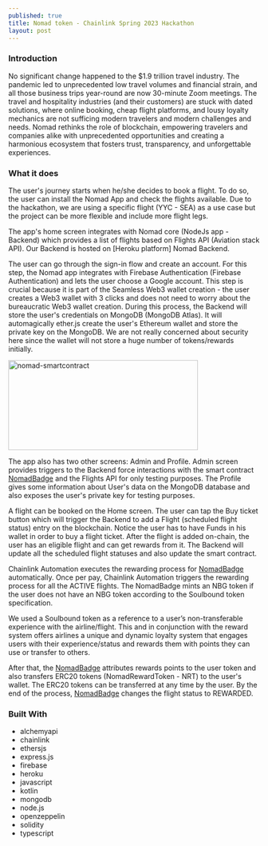 ```yaml
---
published: true
title: Nomad token - Chainlink Spring 2023 Hackathon
layout: post
---
```


### Introduction
No significant change happened to the $1.9 trillion travel industry. The pandemic led to unprecedented low travel volumes and financial strain, and all those business trips year-round are now 30-minute Zoom meetings.
The travel and hospitality industries (and their customers) are stuck with dated solutions, where online booking, cheap flight platforms, and lousy loyalty mechanics are not sufficing modern travelers and modern challenges and needs. Nomad rethinks the role of blockchain, empowering travelers and companies alike with unprecedented opportunities and creating a harmonious ecosystem that fosters trust, transparency, and unforgettable experiences.

### What it does
The user's journey starts when he/she decides to book a flight. To do so, the user can install the Nomad App and check the flights available. Due to the hackathon, we are using a specific flight (YYC - SEA) as a use case but the project can be more flexible and include more flight legs.

The app's home screen integrates with Nomad core (NodeJs app - Backend) which provides a list of flights based on Flights API (Aviation stack API). Our Backend is hosted on [Heroku platform] Nomad Backend.

The user can go through the sign-in flow and create an account. For this step, the Nomad app integrates with Firebase Authentication (Firebase Authentication) and lets the user choose a Google account. This step is crucial because it is part of the Seamless Web3 wallet creation - the user creates a Web3 wallet with 3 clicks and does not need to worry about the bureaucratic Web3 wallet creation. During this process, the Backend will store the user's credentials on MongoDB (MongoDB Atlas). It will automagically ether.js create the user's Ethereum wallet and store the private key on the MongoDB. We are not really concerned about security here since the wallet will not store a huge number of tokens/rewards initially.

<img src="http://maikotrindade.github.io/public/img/nomad-smartcontract.png" width="380" height="180" alt="nomad-smartcontract"/> 

The app also has two other screens: Admin and Profile. Admin screen provides triggers to the Backend force interactions with the smart contract [NomadBadge] and the Flights API for only testing purposes. The Profile gives some information about User's data on the MongoDB database and also exposes the user's private key for testing purposes.

A flight can be booked on the Home screen. The user can tap the Buy ticket button which will trigger the Backend to add a Flight (scheduled flight status) entry on the blockchain. Notice the user has to have Funds in his wallet in order to buy a flight ticket. After the flight is added on-chain, the user has an eligible flight and can get rewards from it. The Backend will update all the scheduled flight statuses and also update the smart contract.

Chainlink Automation executes the rewarding process for [NomadBadge] automatically. Once per pay, Chainlink Automation triggers the rewarding process for all the ACTIVE flights. The NomadBadge mints an NBG token if the user does not have an NBG token according to the Soulbound token specification.

We used a Soulbound token as a reference to a user’s non-transferable experience with the airline/flight. This and in conjunction with the reward system offers airlines a unique and dynamic loyalty system that engages users with their experience/status and rewards them with points they can use or transfer to others.

After that, the [NomadBadge] attributes rewards points to the user token and also transfers ERC20 tokens (NomadRewardToken - NRT) to the user's wallet. The ERC20 tokens can be transferred at any time by the user. By the end of the process, [NomadBadge] changes the flight status to REWARDED.

### Built With
- alchemyapi
- chainlink
- ethersjs
- express.js
- firebase
- heroku
- javascript
- kotlin
- mongodb
- node.js
- openzeppelin
- solidity
- typescript

[NomadBadge]: https://github.com/maikotrindade/nomad-token